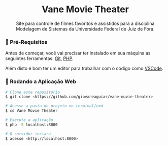 <h1 align="center">Vane Movie Theater</h1>
<p align="center">Site para controle de filmes favoritos e assistidos para a disciplina Modelagem de Sistemas da Universidade Federal de Juiz de Fora.</p>

### :banana: Pré-Requisitos

Antes de começar, você vai precisar ter instalado em sua máquina as seguintes ferramentas:
[Git](https://git-scm.com), [PHP](https://www.php.net/).

Além disto é bom ter um editor para trabalhar com o código como [VSCode](https://code.visualstudio.com/).

### :banana: Rodando a Aplicação Web

```bash
# Clone este repositório
$ git clone <https://github.com/giovaneaguiar/vane-movie-theater>

# Acesse a pasta do projeto no terminal/cmd
$ cd Vane Movie Theater

# Execute a aplicação
$ php -S localhost:8000

# O servidor inciará
$ acesse <http://localhost:8000>

